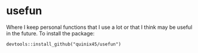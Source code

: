 # usefun
Where I keep personal functions that I use a lot or that I think may be useful in the future. To install the package:

`devtools::install_github("quinix45/usefun")`

